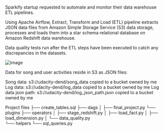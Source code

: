 Sparkify startup requested to automate and monitor their data warehouse ETL pipelines.

Using Apache Airflow, Extract, Transform and Load (ETL) pipeline extracts JSON data files from Amazon Simple Storage Service (S3) data storage, processes and loads them into a star schema relational database on Amazon Redshift data warehouse.

Data quality tests run after the ETL steps have been executed to catch any discrepancies in the datasets.

![image](https://github.com/vijayaraghavanka/data-pipelines-airflow-sparkify/assets/165424511/e0dc0be4-e346-44ed-b73b-f54b7a038809)

Data for song and user activities reside in S3 as JSON files:

Song data: s3://udacity-dend/song_data copied to a bucket owned by me
Log data: s3://udacity-dend/log_data copied to a bucket owned by me
Log data json path: s3://udacity-dend/log_json_path.json copied to a bucket owned by me


Project files
├── create_tables.sql
├── dags
│   ├── final_project.py
└── plugins
    ├── operators
    │   ├── stage_redshift.py
    │   ├── load_fact.py
    │   ├── load_dimension.py
    │   └── data_quality.py   
    └── helpers
        └── sql_queries.py    
